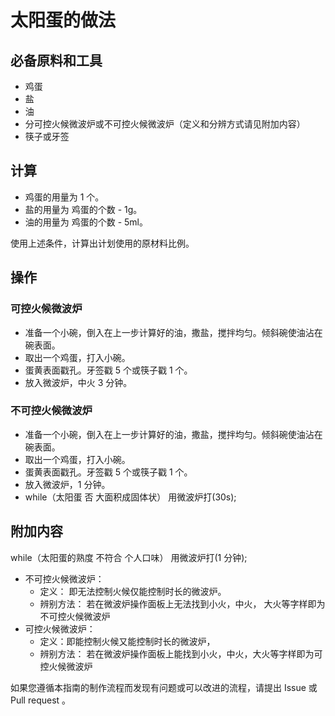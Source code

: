 # 太阳蛋的做法

## 必备原料和工具

- 鸡蛋
- 盐
- 油
- 分可控火候微波炉或不可控火候微波炉（定义和分辨方式请见附加内容）
- 筷子或牙签

## 计算

- 鸡蛋的用量为 1 个。
- 盐的用量为 鸡蛋的个数 - 1g。
- 油的用量为 鸡蛋的个数 - 5ml。

使用上述条件，计算出计划使用的原材料比例。

## 操作

### 可控火候微波炉

- 准备一个小碗，倒入在上一步计算好的油，撒盐，搅拌均匀。倾斜碗使油沾在碗表面。
- 取出一个鸡蛋，打入小碗。
- 蛋黄表面戳孔。牙签戳 5 个或筷子戳 1 个。
- 放入微波炉，中火 3 分钟。

### 不可控火候微波炉

- 准备一个小碗，倒入在上一步计算好的油，撒盐，搅拌均匀。倾斜碗使油沾在碗表面。
- 取出一个鸡蛋，打入小碗。
- 蛋黄表面戳孔。牙签戳 5 个或筷子戳 1 个。
- 放入微波炉，1 分钟。
- while（太阳蛋 否 大面积成固体状） 用微波炉打(30s);

## 附加内容

while（太阳蛋的熟度 不符合 个人口味） 用微波炉打(1 分钟);

- 不可控火候微波炉：
  - 定义： 即无法控制火候仅能控制时长的微波炉。
  - 辨别方法： 若在微波炉操作面板上无法找到小火，中火， 大火等字样即为不可控火候微波炉
- 可控火候微波炉：
  - 定义：即能控制火候又能控制时长的微波炉，
  - 辨别方法： 若在微波炉操作面板上能找到小火，中火，大火等字样即为可控火候微波炉

如果您遵循本指南的制作流程而发现有问题或可以改进的流程，请提出 Issue 或 Pull request 。

